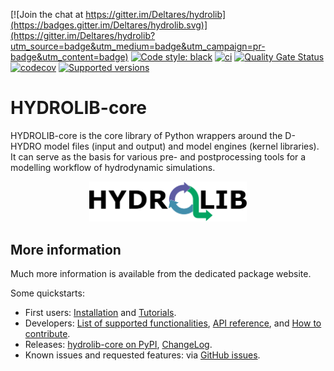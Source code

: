 [![Join the chat at https://gitter.im/Deltares/hydrolib](https://badges.gitter.im/Deltares/hydrolib.svg)](https://gitter.im/Deltares/hydrolib?utm_source=badge&utm_medium=badge&utm_campaign=pr-badge&utm_content=badge)
[![Code style: black](https://img.shields.io/badge/code%20style-black-000000.svg)](https://github.com/psf/black)
[![ci](https://github.com/Deltares/HYDROLIB-core/actions/workflows/ci.yml/badge.svg)](https://github.com/Deltares/HYDROLIB-core/actions/workflows/ci.yml)
[![Quality Gate Status](https://sonarcloud.io/api/project_badges/measure?project=Deltares_HYDROLIB-core&metric=alert_status)](https://sonarcloud.io/dashboard?id=Deltares_HYDROLIB-core)
[![codecov](https://img.shields.io/codecov/c/github/deltares/HYDROLIB-core.svg?style=flat-square)](https://app.codecov.io/gh/deltares/HYDROLIB-core?displayType=list)
[![Supported versions](https://img.shields.io/pypi/pyversions/hydrolib-core.svg)](https://pypi.org/project/hydrolib-core)

# HYDROLIB-core
HYDROLIB-core is the core library of Python wrappers around the D-HYDRO model files (input and output) and model engines (kernel libraries).
It can serve as the basis for various pre- and postprocessing tools for a modelling workflow of hydrodynamic simulations.

<div align="center">
<img src="docs/images/HYDROLIB_logo_paths.svg" width="50%">
</div>

## More information
Much more information is available from the dedicated package website.

Some quickstarts:
* First users: [Installation](https://deltares.github.io/HYDROLIB-core/latest/guides/setup/) and [Tutorials](https://deltares.github.io/HYDROLIB-core/latest/tutorials/tutorials).
* Developers: [List of supported functionalities](https://deltares.github.io/HYDROLIB-core/latest/topics/dhydro_support/),
  [API reference](https://deltares.github.io/HYDROLIB-core/latest/reference/api/), and
  [How to contribute](https://deltares.github.io/HYDROLIB-core/latest/guides/contributing/).
* Releases: [hydrolib-core on PyPI](https://pypi.org/project/hydrolib-core/), [ChangeLog](https://deltares.github.io/HYDROLIB-core/latest/changelog/).
* Known issues and requested features: via [GitHub issues](https://github.com/Deltares/HYDROLIB-core/issues).
